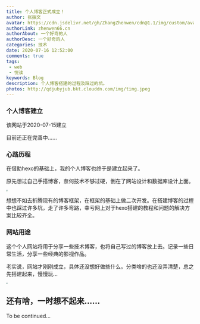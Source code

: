 ```yaml
---
title: 个人博客正式成立！
author: 张振文
avatar: https://cdn.jsdelivr.net/gh/ZhangZhenwen/cdn@1.1/img/custom/avatar.jpg
authorLink: zhenwen66.cn
authorAbout: 一个好奇的人
authorDesc: 一个好奇的人
categories: 技术
date: 2020-07-16 12:52:00
comments: true
tags: 
 - web
 - 悦读
keywords: Blog
description: 个人博客搭建的过程及踩过的坑。
photos: http://qdjubyjub.bkt.clouddn.com/img/timg.jpeg
---
```


### 个人博客建立

该网站于2020-07-15建立

目前还正在完善中......



### 心路历程

在借助hexo的基础上，我的个人博客也终于是建立起来了。

原先想过自己手搭博客，奈何技术不够过硬，倒在了网站设计和数据库设计上面。

<img src="http://qdjubyjub.bkt.clouddn.com/img/IMG_1306.JPG" style="zoom:25%;" />

想想不如去折腾现有的博客框架，在框架的基础上做二次开发。在搭建博客的过程中也踩过许多坑，走了许多弯路，幸亏网上对于hexo搭建的教程和问题的解决方案比较齐全。



### 网站用途

这个个人网站将用于分享一些技术博客，也将自己写过的博客放上去。记录一些日常生活，分享一些经典的影视作品。

老实说，网站才刚刚成立，具体还没想好做些什么。分类啥的也还没弄清楚，总之先搭建起来，慢慢玩...

<img src="http://qdjubyjub.bkt.clouddn.com/img/IMG_1350.JPG" style="zoom:25%;" />



## 还有啥，一时想不起来......

To be continued...

